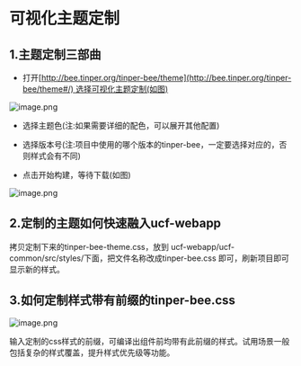 # 可视化主题定制

<a name="nsQhm"></a>
## 1.主题定制三部曲
- 打开[http://bee.tinper.org/tinper-bee/theme](http://bee.tinper.org/tinper-bee/theme#/) 选择可视化主题定制(如图)

![image.png](http://cdn.nlark.com/yuque/0/2019/png/319615/1556524526074-dc6c8cb4-6b61-476a-bb35-34e0087bb52d.png#align=left&display=inline&height=709&name=image.png&originHeight=1418&originWidth=2280&size=250374&status=done&width=1140)

- 选择主题色(注:如果需要详细的配色，可以展开其他配置)

- 选择版本号(注:项目中使用的哪个版本的tinper-bee，一定要选择对应的，否则样式会有不同)

- 点击开始构建，等待下载(如图)

![image.png](http://cdn.nlark.com/yuque/0/2019/png/319615/1556524723076-8527a706-37cc-4f50-a1df-6f399948e3da.png#align=left&display=inline&height=60&name=image.png&originHeight=120&originWidth=668&size=9375&status=done&width=334)


<a name="yhmf2"></a>
## 2.定制的主题如何快速融入ucf-webapp

拷贝定制下来的tinper-bee-theme.css，放到 ucf-webapp/ucf-common/src/styles/下面，把文件名称改成tinper-bee.css 即可，刷新项目即可显示新的样式。

<a name="CfC1s"></a>
## 3.如何定制样式带有前缀的tinper-bee.css

![image.png](http://cdn.nlark.com/yuque/0/2019/png/319615/1556525092206-70cfde0e-9df6-4ebb-a2d3-c2b36ac35b64.png#align=left&display=inline&height=139&name=image.png&originHeight=277&originWidth=3304&size=108766&status=done&width=1652)

输入定制的css样式的前缀，可编译出组件前均带有此前缀的样式。试用场景一般包括复杂的样式覆盖，提升样式优先级等功能。

